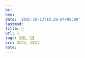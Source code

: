 ```yaml
---
bc:
hex:
date: '2025-10-13T10:29:04+08:00'
lastmod:
title: 􄺮
url: 􄺮
tags: [嗟, 𧪘]
src: DCCV, DCCV
note:
---
```

